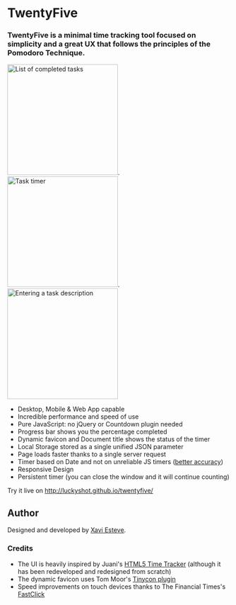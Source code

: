 TwentyFive
================

### TwentyFive is a minimal time tracking tool focused on simplicity and a great UX that follows the principles of the Pomodoro Technique.

<img src="https://cloud.githubusercontent.com/assets/141241/3752283/4ad38e2c-1806-11e4-8f09-ddb2e9cdf47d.png" alt="List of completed tasks" width="250px">.
<img src="https://cloud.githubusercontent.com/assets/141241/3752282/486f7bdc-1806-11e4-9f2a-e0d95e692c21.png" alt="Task timer" width="250px">.
<img src="https://cloud.githubusercontent.com/assets/141241/3771174/bb1bc9c8-18f2-11e4-9afc-9070de7d4633.png" alt="Entering a task description" width="250px">

- Desktop, Mobile & Web App capable
- Incredible performance and speed of use
- Pure JavaScript: no jQuery or Countdown plugin needed
- Progress bar shows you the percentage completed
- Dynamic favicon and Document title shows the status of the timer
- Local Storage stored as a single unified JSON parameter
- Page loads faster thanks to a single server request
- Timer based on Date and not on unreliable JS timers (<a href="http://stackoverflow.com/a/6347336/217180">better accuracy</a>)
- Responsive Design
- Persistent timer (you can close the window and it will continue counting)

Try it live on http://luckyshot.github.io/twentyfive/


Author
----------------

Designed and developed by <a href="http://xaviesteve.com/">Xavi Esteve</a>.

### Credits

- The UI is heavily inspired by Juani's <a href="https://github.com/heyimjuani/html5timetracker">HTML5 Time Tracker</a> (although it has been redeveloped and redesigned from scratch)
- The dynamic favicon uses Tom Moor's <a href="https://github.com/tommoor/tinycon">Tinycon plugin</a>
- Speed improvements on touch devices thanks to The Financial Times's <a href="https://github.com/ftlabs/fastclick">FastClick</a>
